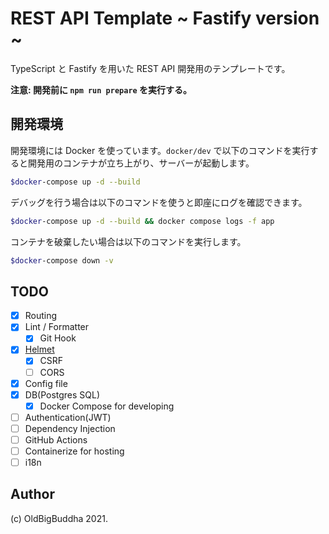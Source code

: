 # REST API Template ~ Fastify version ~

TypeScript と Fastify を用いた REST API 開発用のテンプレートです。

**注意: 開発前に `npm run prepare` を実行する。**

## 開発環境

開発環境には Docker を使っています。`docker/dev` で以下のコマンドを実行すると開発用のコンテナが立ち上がり、サーバーが起動します。

```sh
$docker-compose up -d --build
```

デバッグを行う場合は以下のコマンドを使うと即座にログを確認できます。

```sh
$docker-compose up -d --build && docker compose logs -f app
```

コンテナを破棄したい場合は以下のコマンドを実行します。

```sh
$docker-compose down -v
```

## TODO

- [x] Routing
- [x] Lint / Formatter
  - [x] Git Hook
- [x] [Helmet](https://github.com/fastify/fastify-helmet)
  - [x] CSRF
  - [ ] CORS
- [x] Config file
- [x] DB(Postgres SQL)
  - [x] Docker Compose for developing
- [ ] Authentication(JWT)
- [ ] Dependency Injection
- [ ] GitHub Actions
- [ ] Containerize for hosting
- [ ] i18n

## Author

(c) OldBigBuddha 2021.
